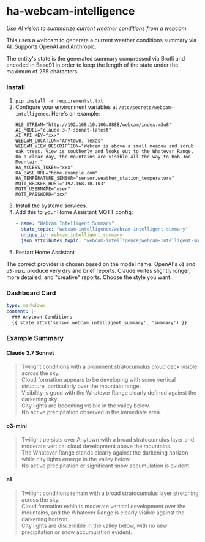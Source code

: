 # ha-webcam-intelligence

_Use AI vision to summarize current weather conditions from a webcam._

This uses a webcam to generate a current weather conditions summary via AI. Supports OpenAI and Anthropic.

The entity's state is the generated summary compressed via Brotli and encoded in Base91 in order to keep the length of
the state under the maximum of 255 characters.

### Install

1. `pip install -r requirementst.txt`
2. Configure your environment variables at `/etc/secrets/webcam-intelligence`. Here's an example:
   ```
   HLS_STREAM="http://192.168.10.106:8888/webcam/index.m3u8"
   AI_MODEL="claude-3-7-sonnet-latest"
   AI_API_KEY="xxx"
   WEBCAM_LOCATION="Anytown, Texas"
   WEBCAM_VIEW_DESCRIPTION="Webcam is above a small meadow and scrub oak trees. View is southerly and looks out to the Whatever Range. On a clear day, the mountains are visible all the way to Bob Joe Mountain."
   HA_ACCESS_TOKEN="xxx"
   HA_BASE_URL="home.example.com"
   HA_TEMPERATURE_SENSOR="sensor.weather_station_temperature"
   MQTT_BROKER_HOST="192.168.10.103"
   MQTT_USERNAME="user"
   MQTT_PASSWORD="xxx"
   ```
3. Install the systemd services.
4. Add this to your Home Assistant MQTT config:
   ```yaml
   - name: "Webcam Intelligent Summary"
     state_topic: "webcam-intelligence/webcam-intelligent-summary"
     unique_id: webcam_intelligent_summary
     json_attributes_topic: "webcam-intelligence/webcam-intelligent-summary/attributes"
   ```
5. Restart Home Assistant

The correct provider is chosen based on the model name. OpenAI's `o1` and `o3-mini` produce very dry and brief
reports. Claude writes slightly longer, more detailed, and "creative" reports. Choose the style you want.

### Dashboard Card

```yaml
type: markdown
content: |-
  ### Anytown Conditions
  {{ state_attr('sensor.webcam_intelligent_summary', 'summary') }}
```

### Example Summary

#### Claude 3.7 Sonnet

> Twilight conditions with a prominent stratocumulus cloud deck visible across the sky.<br>
> Cloud formation appears to be developing with some vertical structure, particularly over the mountain range.<br>
> Visibility is good with the Whatever Range clearly defined against the darkening sky.<br>
> City lights are becoming visible in the valley below.<br>
> No active precipitation observed in the immediate area.

#### o3-mini

> Twilight persists over Anytown with a broad stratocumulus layer and moderate vertical cloud development above the
> mountains.<br>
> The Whatever Range stands clearly against the darkening horizon while city lights emerge in the valley below.<br>
> No active precipitation or significant snow accumulation is evident.

#### o1

> Twilight conditions remain with a broad stratocumulus layer stretching across the sky.<br>
> Cloud formation exhibits moderate vertical development over the mountains, and the Whatever Range is clearly visible
> against the darkening horizon.<br>
> City lights are discernible in the valley below, with no new precipitation or snow accumulation evident.